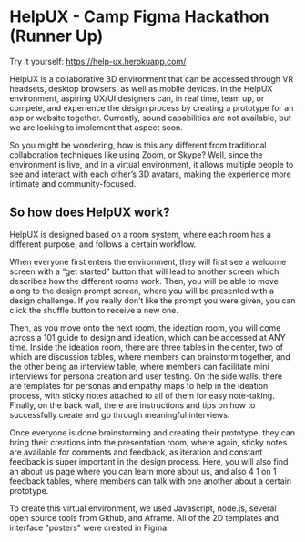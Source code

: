 # HelpUX - Camp Figma Hackathon (Runner Up)

Try it yourself: https://help-ux.herokuapp.com/

HelpUX is a collaborative 3D environment that can be accessed through VR headsets, desktop browsers, as well as mobile devices. In the HelpUX environment, aspiring UX/UI designers can, in real time, team up, or compete, and experience the design process by creating a prototype for an app or website together. Currently, sound capabilities are not available, but we are looking to implement that aspect soon.

So you might be wondering, how is this any different from traditional collaboration techniques like using Zoom, or Skype? Well, since the environment is live, and in a virtual environment, it allows multiple people to see and interact with each other’s 3D avatars, making the experience more intimate and community-focused.

## So how does HelpUX work?

HelpUX is designed based on a room system, where each room has a different purpose, and follows a certain workflow. 

When everyone first enters the environment, they will first see a welcome screen with a “get started” button that will lead to another screen which describes how the different rooms work. Then, you will be able to move along to the design prompt screen, where you will be presented with a design challenge. If you really don’t like the prompt you were given, you can click the shuffle button to receive a new one.

Then, as you move onto the next room, the ideation room, you will come across a 101 guide to design and ideation, which can be accessed at ANY time. Inside the ideation room, there are three tables in the center, two of which are discussion tables, where members can brainstorm together, and the other being an interview table, where members can facilitate mini interviews for persona creation and user testing. On the side walls, there are templates for personas and empathy maps to help in the ideation process, with sticky notes attached to all of them for easy note-taking. Finally, on the back wall, there are instructions and tips on how to successfully create and go through meaningful interviews. 

Once everyone is done brainstorming and creating their prototype, they can bring their creations into the presentation room, where again, sticky notes are available for comments and feedback, as iteration and constant feedback is super important in the design process. Here, you will also find an about us page where you can learn more about us, and also 4 1 on 1 feedback tables, where members can talk with one another about a certain prototype.

To create this virtual environment, we used Javascript, node.js, several open source tools from Github, and Aframe. All of the 2D templates and interface "posters" were created in Figma.

